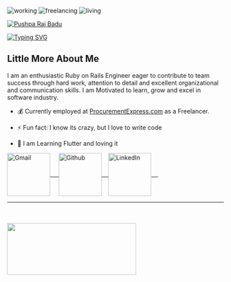 <p align="left">
  <img alt=working src="https://img.shields.io/badge/working-web/mobile-3c9" />
  <img alt=freelancing src="https://img.shields.io/badge/job-remote-brightgreen" />
  <img alt=living src="https://img.shields.io/badge/Place-Nepal-blue" />
</p>



  <a href="https://github.com/przbadu">
    <img src="https://readme-typing-svg.demolab.com/?font=Fira+Code&pause=1000&color=F77346&repeat=false&width=435&lines=Pushpa+Raj+Badu" alt="Pushpa Raj Badu" /></a>



[![Typing SVG](https://readme-typing-svg.demolab.com?font=Fira+Code&pause=1000&color=F77346&width=435&lines=Full-stack+web+and+mobile+Developer;10%2B+years+of+professional+experience;Eger+to+learn+new+Tech+Stack)](https://git.io/typing-svg)

## Little More About Me

I am an enthusiastic Ruby on Rails Engineer eager to contribute to team success through
hard work, attention to detail and excellent organizational and communication
skills. I am Motivated to learn, grow and excel in software industry.

- 💰  Currently employed at <a href="https://procurementexpress.com" target='_blank'>ProcurementExpress.com</a> as a Freelancer.
<!-- - 🌱 Learning react native and 🚀 building personal finanace mobile application (link will be disclosed soon) -->
- ⚡ Fun fact: I know its crazy, but I love to write code

- 🌱 I am Learning Flutter and loving it



<p align="left">
    <a href="mailto:pushparaj.badu@gmail.com" target="blank">
        <img align="center" alt="Gmail" width="100px" src="https://img.shields.io/badge/-GMAIL-D14836?style=for-the-badge&logo=gmail&logoColor=white" /> &nbsp; &nbsp;
    </a>
    <a href="https://github.com/przbadu" target="blank">
        <img align="center" alt="Github" width="100px" src="https://img.shields.io/badge/-GITHUB-black?style=for-the-badge&logo=github&logoColor=white">&nbsp; &nbsp;
    </a>
    <a href="https://www.linkedin.com/in/przbadu" target="blank">
        <img align="center" alt="LinkedIn" width="100px" src="https://img.shields.io/badge/-LINKEDIN-0077B5?style=for-the-badge&logo=linkedin&logoColor=white" /> &nbsp; &nbsp;
    </a>
</p>

<hr />

<br />
<br />

<a href="https://github.com/przbadu">
  <img align="left" width="300" height="120" src="https://github-readme-stats.vercel.app/api/top-langs/?username=przbadu&layout=compact&theme=material-palenight" />
</a>


